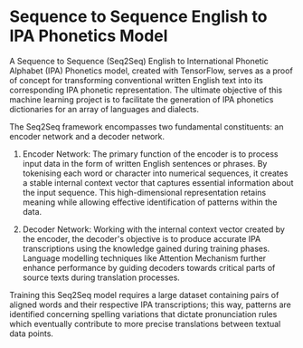 # Sequence to Sequence English to IPA Phonetics Model

A Sequence to Sequence (Seq2Seq) English to International Phonetic Alphabet (IPA) Phonetics model, created with TensorFlow, serves as a proof of concept for transforming conventional written English text into its corresponding IPA phonetic representation. The ultimate objective of this machine learning project is to facilitate the generation of IPA phonetics dictionaries for an array of languages and dialects. 

The Seq2Seq framework encompasses two fundamental constituents: an encoder network and a decoder network.

1. Encoder Network: The primary function of the encoder is to process input data in the form of written English sentences or phrases. By tokenising each word or character into numerical sequences, it creates a stable internal context vector that captures essential information about the input sequence. This high-dimensional representation retains meaning while allowing effective identification of patterns within the data.

2. Decoder Network: Working with the internal context vector created by the encoder, the decoder's objective is to produce accurate IPA transcriptions using the knowledge gained during training phases. Language modelling techniques like Attention Mechanism further enhance performance by guiding decoders towards critical parts of source texts during translation processes.

Training this Seq2Seq model requires a large dataset containing pairs of aligned words and their respective IPA transcriptions; this way, patterns are identified concerning spelling variations that dictate pronunciation rules which eventually contribute to more precise translations between textual data points.
